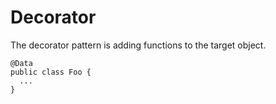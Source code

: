 # Decorator

The decorator pattern is adding functions to the target object.

```
@Data
public class Foo {
  ...
}
```
